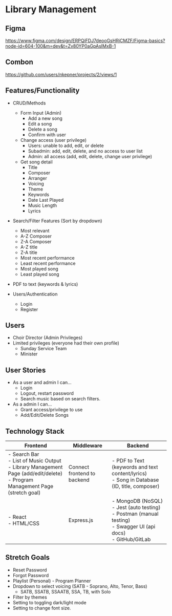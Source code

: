 # Library Management

## Figma
https://www.figma.com/design/ERPQiFDJ7deooGsHRjCMZF/Figma-basics?node-id=604-100&m=dev&t=Zv80YP0aGpAsIMxB-1

## Combon
https://github.com/users/nkepner/projects/2/views/1

## Features/Functionality

- CRUD/Methods
    - Form Input (Admin)
      - Add a new song 
      - Edit a song 
      - Delete a song
      - Confirm with user
    - Change access (user privilege)
      - Users: unable to add, edit, or delete
      - Subadmin: add, edit, delete, and no access to user list
      - Admin: all access (add, edit, delete, change user privilege)
    - Get song detail
      - Title
      - Composer
      - Arranger
      - Voicing
      - Theme
      - Keywords
      - Date Last Played
      - Music Length   
      - Lyrics
    
- Search/Filter Features (Sort by dropdown)
    - Most relevant
    - A-Z Composer
    - Z-A Composer
    - A-Z title
    - Z-A title
    - Most recent performance
    - Least recent performance
    - Most played song
    - Least played song
- PDF to text (keywords & lyrics)
- Users/Authentication
  - Login
  - Register

## Users

- Choir Director (Admin Privileges)
- Limited privileges (everyone had their own profile)
  - Sunday Service Team
  - Minister

## User Stories
- As a user and admin I can...
  - Login
  - Logout, restart password
  - Search music based on search filters.     
- As a admin I can...
  - Grant access/privilege to use
  - Add/Edit/Delete Songs


## Technology Stack

| **Frontend**                                                                                                                            | **Middleware**               | **Backend**                                                                                                                    |
| --------------------------------------------------------------------------------------------------------------------------------------- | ---------------------------- | ------------------------------------------------------------------------------------------------------------------------------ |
| - Search Bar <br> - List of Music Output <br> - Library Management Page (add/edit/delete) <br> - Program Management Page (stretch goal) | Connect frontend to backend | - PDF to Text (keywords and text content/lyrics) <br> - Song in Database (ID, title, composer)                                 |
| - React <br> - HTML/CSS                                                                                                                 | Express.js                   | - MongoDB (NoSQL) <br> - Jest (auto testing) <br> - Postman (manual testing) <br> - Swagger UI (api docs) <br> - GitHub/GitLab |


## Stretch Goals
- Reset Password
- Forgot Password
- Playlist (Personal) - Program Planner
- Dropdown to select voicing (SATB - Soprano, Alto, Tenor, Bass)
  - SATB, SSATB, SSAATB, SSA, TB, with Solo
- Filter by themes
- Setting to toggling dark/light mode
- Setting to change font size.
